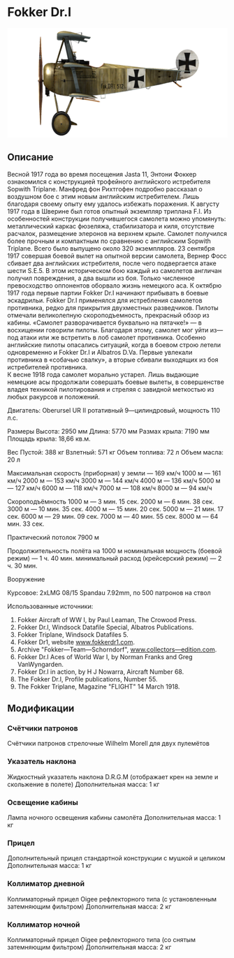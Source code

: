 # Fokker Dr.I

![fokkerdr1](../images/fokkerdr1.png)

## Описание

Весной 1917 года во время посещения Jasta 11, Энтони Фоккер ознакомился с конструкцией трофейного английского истребителя Sopwith Triplane. 
Манфред фон Рихтгофен подробно рассказал о воздушном бое с этим новым английским истребителем. Лишь благодаря своему опыту ему удалось избежать поражения. 
К августу 1917 года в Шверине был готов опытный экземпляр триплана F.I. Из особенностей конструкции получившегося самолета можно упомянуть: металлический каркас фюзеляжа, 
стабилизатора и киля, отсутствие расчалок, размещение элеронов на верхнем крыле. Самолет получился более прочным и компактным по сравнению с английским Sopwith Triplane. 
Всего было выпущено около 320 экземпляров.
23 сентября 1917 совершая боевой вылет на опытной версии самолета, Вернер Фосс сбивает два английских истребителя, после чего подвергается атаке шести S.E.5. 
В этом историческом бою каждый из самолетов англичан получил повреждения, а два вышли из боя. Только численное превосходство оппонентов оборвало жизнь немецкого аса. 
К октябрю 1917 года первые партии Fokker Dr.I начинают прибывать в боевые эскадрильи. Fokker Dr.I применялся для истребления самолетов противника, редко для прикрытия двухместных разведчиков. 
Пилоты отмечали великолепную скороподъемность, прекрасный обзор из кабины. «Самолет разворачивается буквально на пятачке!» — в восхищении говорили пилоты. 
Благодаря этому, самолет мог уйти из—под атаки или же встретить в лоб самолет противника. 
Особенно английские пилоты опасались ситуаций, когда в боевом строю летели одновременно и Fokker Dr.I и Albatros D.Va. 
Первые увлекали противника в «собачью свалку», а вторые сбивали выходящих из боя истребителей противника.  
К весне 1918 года самолет морально устарел. Лишь выдающие немецкие асы  продолжали совершать боевые вылеты, в совершенстве 
владея техникой пилотирования и стреляя с завидной меткостью из любых ракурсов и положений. 


Двигатель:
Oberursel UR II  ротативный 9—цилиндровый, мощность 110 л.с.

Размеры
Высота: 2950 мм
Длина: 5770 мм
Размах крыла: 7190 мм
Площадь крыла: 18,66 кв.м.

Вес
Пустой: 388 кг
Взлетный: 571 кг
Объем топлива: 72 л
Объем масла: 20 л

Максимальная скорость (приборная)
у земли — 169 км/ч
1000 м — 161 км/ч
2000 м — 153 км/ч
3000 м — 144 км/ч
4000 м — 136 км/ч
5000 м — 127 км/ч
6000 м — 118 км/ч
7000 м — 108 км/ч
8000 м —  94 км/ч

Скороподъёмность
1000 м — 3 мин. 15 сек.
2000 м — 6 мин. 38 сек.
3000 м — 10 мин. 35 сек.
4000 м — 15 мин. 20 сек.
5000 м — 21 мин. 17 сек.
6000 м — 29 мин. 09 сек.
7000 м — 40 мин. 55 сек.
8000 м — 64 мин. 33 сек.

Практический потолок 7900 м

Продолжительность полёта на 1000 м
номинальная мощность (боевой режим) — 1 ч. 40 мин.
минимальный расход (крейсерский режим) — 2 ч. 30 мин.

Вооружение

Курсовое: 2xLMG 08/15 Spandau 7.92mm, по 500 патронов на ствол

Использованные источники:
1) Fokker Aircraft of WW I, by Paul Leaman, The Crowood Press.
2) Fokker Dr.I, Windsock Datafile Special, Albatros Publications.
3) Fokker Triplane, Windsock Datafiles 5.
3) Fokker Dr1, website www.fokkerdr1.com.
4) Archive "Fokker—Team—Schorndorf", www.collectors—edition.com.
5) Fokker Dr.I Aces of World War I, by Norman Franks and Greg VanWyngarden.
6) Fokker Dr.I in action, by H J Nowarra, Aircraft Number 68.
7) The Fokker Dr.I, Profile publications, Number 55.
8) The Fokker Triplane, Magazine "FLIGHT" 14 March 1918.

## Модификации


### Счётчики патронов

Счётчики патронов стрелочные Wilhelm Morell для двух пулемётов


### Указатель наклона

Жидкостный указатель наклона D.R.G.M (отображает крен на земле и скольжение в полете)
Дополнительная масса: 1 кг


### Освещение кабины

Лампа ночного освещения кабины самолёта
Дополнительная масса: 1 кг


### Прицел

Дополнительный прицел стандартной конструкции с мушкой и целиком
Дополнительная масса: 1 кг


### Коллиматор дневной

Коллиматорный прицел Oigee рефлекторного типа (с установленным затемняющим фильтром)
Дополнительная масса: 2 кг


### Коллиматор ночной

Коллиматорный прицел Oigee рефлекторного типа (со снятым затемняющим фильтром)
Дополнительная масса: 2 кг
